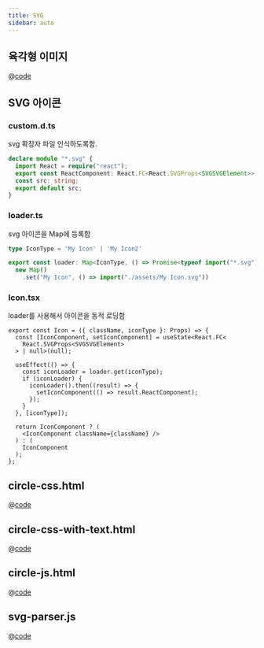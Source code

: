 ```yaml
---
title: SVG
sidebar: auto
---
```


## 육각형 이미지
@[code](@/docs/fe-dev/code-snippets/HTML5/SVG/rounded-hexagon.jsx)

## SVG 아이콘
### custom.d.ts
svg 확장자 파일 인식하도록함.
```ts
declare module "*.svg" {
  import React = require("react");
  export const ReactComponent: React.FC<React.SVGProps<SVGSVGElement>>;
  const src: string;
  export default src;
}
```

### loader.ts
svg 아이콘을 Map에 등록함
```ts
type IconType = 'My Icon' | 'My Icon2'

export const loader: Map<IconType, () => Promise<typeof import("*.svg")>> =
  new Map()
    .set("My Icon", () => import("./assets/My Icon.svg"))
```

### Icon.tsx
loader를 사용해서 아이콘을 동적 로딩함
```tsx
export const Icon = ({ className, iconType }: Props) => {
  const [IconComponent, setIconComponent] = useState<React.FC<
    React.SVGProps<SVGSVGElement>
  > | null>(null);

  useEffect(() => {
    const iconLoader = loader.get(iconType);
    if (iconLoader) {
      iconLoader().then((result) => {
        setIconComponent(() => result.ReactComponent);
      });
    }
  }, [iconType]);

  return IconComponent ? (
    <IconComponent className={className} />
  ) : (
    IconComponent
  );
};
```

## circle-css.html
@[code](@/docs/fe-dev/code-snippets/HTML5/SVG/circle-css.html)

## circle-css-with-text.html
@[code](@/docs/fe-dev/code-snippets/HTML5/SVG/circle-css-with-text.html)

## circle-js.html
@[code](@/docs/fe-dev/code-snippets/HTML5/SVG/circle-js.html)

## svg-parser.js
@[code](@/docs/fe-dev/code-snippets/HTML5/SVG/svg-parser.js)
